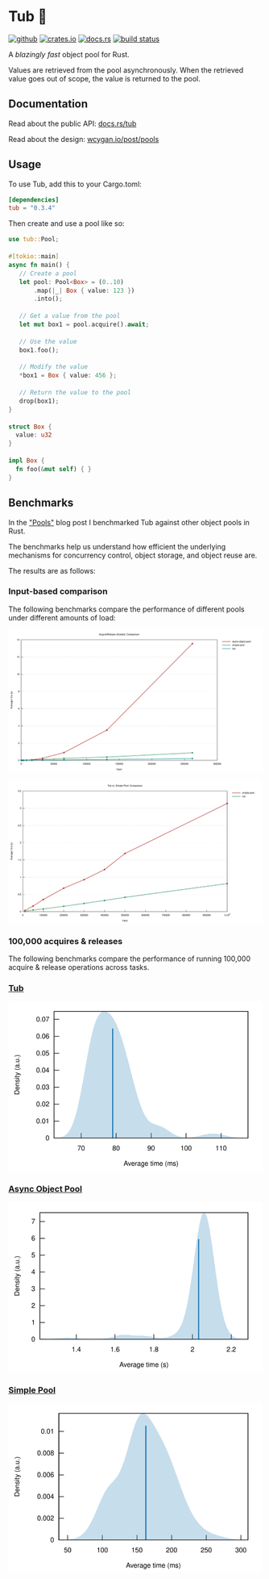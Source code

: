 # Tub 🛁

[<img alt="github" src="https://img.shields.io/badge/github-wcygan/tub-8da0cb?style=for-the-badge&labelColor=555555&logo=github" height="20">](https://github.com/wcygan/tub)
[<img alt="crates.io" src="https://img.shields.io/crates/v/tub.svg?style=for-the-badge&color=fc8d62&logo=rust" height="20">](https://crates.io/crates/tub)
[<img alt="docs.rs" src="https://img.shields.io/badge/docs.rs-tub-66c2a5?style=for-the-badge&labelColor=555555&logo=docs.rs" height="20">](https://docs.rs/tub)
[<img alt="build status" src="https://img.shields.io/github/actions/workflow/status/wcygan/tub/test.yml?branch=master&style=for-the-badge" height="20">](https://github.com/wcygan/tub/actions?query=branch%3Amaster)


A *blazingly fast* object pool for Rust.

Values are retrieved from the pool asynchronously. When the retrieved value goes out of scope, the value is returned to the pool.

## Documentation

Read about the public API: [docs.rs/tub](https://docs.rs/tub)

Read about the design: [wcygan.io/post/pools](https://www.wcygan.io/post/pools/)

## Usage

To use Tub, add this to your Cargo.toml:

```toml
[dependencies]
tub = "0.3.4"
```

Then create and use a pool like so:

```rust
use tub::Pool;

#[tokio::main]
async fn main() {
   // Create a pool
   let pool: Pool<Box> = (0..10)
       .map(|_| Box { value: 123 })
       .into();

   // Get a value from the pool
   let mut box1 = pool.acquire().await;

   // Use the value
   box1.foo();

   // Modify the value
   *box1 = Box { value: 456 };

   // Return the value to the pool
   drop(box1);
}

struct Box {
  value: u32
}

impl Box {
  fn foo(&mut self) { }
}
```

## Benchmarks

In the ["Pools"](https://www.wcygan.io/post/pools/#results) blog post I benchmarked Tub against other object pools in Rust.

The benchmarks help us understand how efficient the underlying mechanisms for concurrency control, object storage, and object reuse are.

The results are as follows:

### Input-based comparison

The following benchmarks compare the performance of different pools under different amounts of load:

![all](resources/all.svg)

![two](resources/two.svg)

### 100,000 acquires & releases

The following benchmarks compare the performance of running 100,000 acquire & release operations across tasks.

### [Tub](https://crates.io/crates/tub)

![tub](resources/tub-pdf.svg)

### [Async Object Pool](https://crates.io/crates/async-object-pool)

![async-object-pool](resources/async-object-pool-pdf.svg)

### [Simple Pool](https://crates.io/crates/simple-pool)

![simple-pool](resources/simple-pool-pdf.svg)